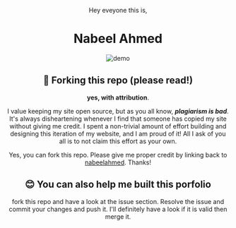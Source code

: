 <div align="center">
 
<p>Hey eveyone this is,</p>
<h1>Nabeel Ahmed</h1>

![demo]()

## 🚨 Forking this repo (please read!)

**yes, with attribution**.

I value keeping my site open source, but as you all know, _**plagiarism is bad**_. It's always disheartening whenever I find that someone has copied my site without giving me credit. I spent a non-trivial amount of effort building and designing this iteration of my website, and I am proud of it! All I ask of you all is to not claim this effort as your own.

Yes, you can fork this repo. Please give me proper credit by linking back to [nabeelahmed](https://nabeelahmed1699.github.io/Personal-Portfolio-V1/#home). Thanks!
<br>

## 😊 You can also help me built this porfolio

fork this repo and have a look at the issue section. Resolve the issue and commit your changes and push it. I'll definitely have a look if it is valid then merge it.

</div>
